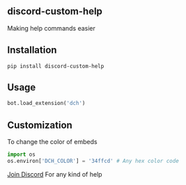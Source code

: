 ## discord-custom-help
Making help commands easier

## Installation
`pip install discord-custom-help`

## Usage
```py
bot.load_extension('dch')
```

## Customization
To change the color of embeds
```py
import os
os.environ['DCH_COLOR'] = '34ffcd' # Any hex color code
```

[Join Discord](https://discord.gg/7SaE8v2) For any kind of help